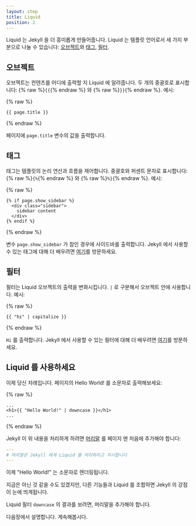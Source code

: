 ```yaml
---
layout: step
title: Liquid
position: 2
---
```

<!--
Liquid is where Jekyll starts to get more interesting. Liquid is a templating
language which has three main parts: [objects](#objects), [tags](#tags) and
[filters](#filters).
-->
Liquid 는 Jekyll 을 더 흥미롭게 만들어줍니다. Liquid 는 템플릿 언어로서
세 가지 부분으로 나눌 수 있습니다: [오브젝트](#오브젝트)와 [태그](#태그),
[필터](#필터).

<!--
## Objects
-->
## 오브젝트

<!--
Objects tell Liquid where to output content. They're denoted by double curly
braces: {% raw %}`{{`{% endraw %} and {% raw %}`}}`{% endraw %}. For example:
-->
오브젝트는 컨텐츠를 어디에 출력할 지 Liquid 에 알려줍니다. 두 개의 중괄호로
표시합니다: {% raw %}`{{`{% endraw %} 와 {% raw %}`}}`{% endraw %}. 예시:

{% raw %}
```liquid
{{ page.title }}
```
{% endraw %}

<!--
Outputs a variable called `page.title` on the page.
-->
페이지에 `page.title` 변수의 값을 출력합니다.

<!--
## Tags
-->
## 태그

<!--
Tags create the logic and control flow for templates. They are denoted by curly
braces and percent signs: {% raw %}`{%`{% endraw %} and
{% raw %}`%}`{% endraw %}. For example:
-->
태그는 템플릿의 논리 연산과 흐름을 제어합니다. 중괄호와 퍼센트 문자로
표시합니다: {% raw %}`{%`{% endraw %} 와
{% raw %}`%}`{% endraw %}. 예시:


{% raw %}
```liquid
{% if page.show_sidebar %}
  <div class="sidebar">
    sidebar content
  </div>
{% endif %}
```
{% endraw %}

<!--
Outputs the sidebar if `page.show_sidebar` is true. You can learn more about the
tags available to Jekyll [here](/docs/liquid/tags/).
-->
변수 `page.show_sidebar` 가 참인 경우에 사이드바를 출력합니다. Jekyll 에서 사용할
수 있는 태그에 대해 더 배우려면 [여기](/docs/liquid/tags/)를 방문하세요.

<!--
## Filters
-->
## 필터

<!--
Filters change the output of a Liquid object. They are used within an output
and are separated by a `|`. For example:
-->
필터는 Liquid 오브젝트의 출력을 변화시킵니다. `|` 로 구분해서 오브젝트 안에
사용합니다. 예시:

{% raw %}
```liquid
{{ "hi" | capitalize }}
```
{% endraw %}

<!--
Outputs `Hi`. You can learn more about the filters available to Jekyll
[here](/docs/liquid/filters/).
-->
`Hi` 를 출력합니다. Jekyll 에서 사용할 수 있는 필터에 대해 더 배우려면
[여기](/docs/liquid/filters/)를 방문하세요.

<!--
## Use Liquid
-->
## Liquid 를 사용하세요

<!--
Now it's your turn, change the Hello World! on your page to output as lowercase:
-->
이제 당신 차례입니다. 페이지의 Hello World! 를 소문자로 출력해보세요:

{% raw %}
```liquid
...
<h1>{{ "Hello World!" | downcase }}</h1>
...
```
{% endraw %}

<!--
To get our changes processed by Jekyll we need to add [front matter](../03-front-matter/) to the top of the page:
-->
Jekyll 이 위 내용을 처리하게 하려면 [머리말](../03-front-matter/) 를 페이지 맨 처음에 추가해야 합니다:

<!--
```yaml
---
# front matter tells Jekyll to process Liquid
---
```
-->
```yaml
---
# 머리말은 Jekyll 에게 Liquid 를 처리하라고 지시합니다
---
```

<!--
Our "Hello World!" will now be downcased on render.
-->
이제 "Hello World!" 는 소문자로 렌더링됩니다.

<!--
It may not seem like it now, but much of Jekyll's power comes from combining
Liquid with other features.
-->
지금은 아닌 것 같을 수도 있겠지만, 다른 기능들과 Liquid 를 조합하면 Jekyll 의
강점이 눈에 띄게됩니다.

<!--
In order to see the changes from `downcase` Liquid filter, we will need to add front matter.
-->
Liquid 필터 `downcase` 의 결과를 보려면, 머리말을 추가해야 합니다.

<!--
That's next. Let's keep going.
-->
다음장에서 설명합니다. 계속해봅시다.
